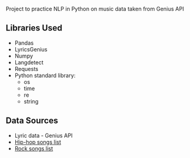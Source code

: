 Project to practice NLP in Python on music data taken from Genius API

## Libraries Used 
* Pandas
* LyricsGenius
* Numpy
* Langdetect
* Requests
* Python standard library:
	* os
	* time
	* re
	* string



## Data Sources 
* Lyric data - Genius API 
* [Hip-hop songs list](https://github.com/sjockers/bbc-best-rapmusic/blob/master/data/polls.csv)
* [Rock songs list](https://github.com/fivethirtyeight/data/blob/master/classic-rock/classic-rock-song-list.csv)